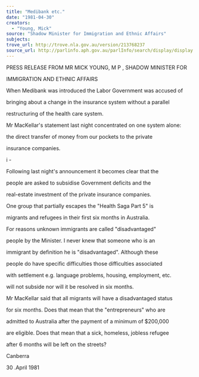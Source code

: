 ```yaml
---
title: "Medibank etc."
date: "1981-04-30"
creators:
  - "Young, Mick"
source: "Shadow Minister for Immigration and Ethnic Affairs"
subjects:
trove_url: http://trove.nla.gov.au/version/213768237
source_url: http://parlinfo.aph.gov.au/parlInfo/search/display/display.w3p;query=Id%3A%22media/pressrel/HPR08011652%22
---
```


 PRESS RELEASE FROM MR MICK YOUNG, M P , SHADOW MINISTER FOR 

 IMMIGRATION AND ETHNIC AFFAIRS

 When Medibank was introduced the Labor Government was accused of 

 bringing about a change in the insurance system without a parallel 

 restructuring of the health care system.

 Mr MacKellar's statement last night concentrated on one system alone:  

 the direct transfer of money from our pockets to the private 

 insurance companies.

 i -

 Following last night's announcement it becomes clear that the 

 people are asked to subsidise Government deficits and the 

 real-estate investment of the private insurance companies.

 One group that partially escapes the "Health Saga Part 5" is 

 migrants and refugees in their first six months in Australia.

 For reasons unknown immigrants are called "disadvantaged" 

 people by the Minister. I never knew that someone who is an 

 immigrant by definition he is "disadvantaged". Although these 

 people do have specific difficulties those difficulties associated 

 with settlement e.g. language problems, housing, employment, etc. 

 will not subside nor will it be resolved in six months.

 Mr MacKellar said that all migrants will have a disadvantaged status 

 for six months. Does that mean that the "entrepreneurs" who are 

 admitted to Australia after the payment of a minimum of $200,000 

 are eligible. Does that mean that a sick, homeless, jobless refugee 

 after 6 months will be left on the streets?

 Canberra 

 30 .April 1981

